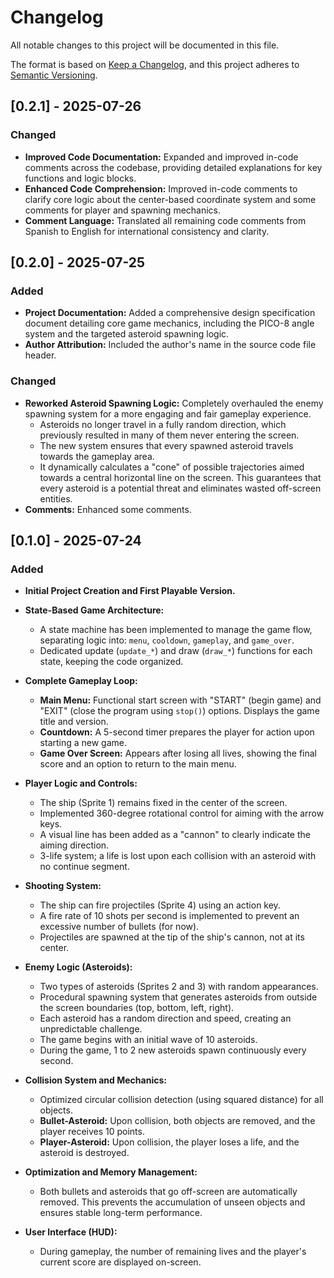# Changelog

All notable changes to this project will be documented in this file.

The format is based on [Keep a Changelog](https://keepachangelog.com/en/1.0.0/),
and this project adheres to [Semantic Versioning](https://semver.org/spec/v2.0.0.html).

## [0.2.1] - 2025-07-26

### Changed

- **Improved Code Documentation:** Expanded and improved in-code comments across the codebase, providing detailed explanations for key functions and logic blocks.
- **Enhanced Code Comprehension:** Improved in-code comments to clarify core logic about the center-based coordinate system and some comments for player and spawning mechanics.
- **Comment Language:** Translated all remaining code comments from Spanish to English for international consistency and clarity.

## [0.2.0] - 2025-07-25

### Added

- **Project Documentation:** Added a comprehensive design specification document detailing core game mechanics, including the PICO-8 angle system and the targeted asteroid spawning logic.
- **Author Attribution:** Included the author's name in the source code file header.

### Changed

- **Reworked Asteroid Spawning Logic:** Completely overhauled the enemy spawning system for a more engaging and fair gameplay experience.
    - Asteroids no longer travel in a fully random direction, which previously resulted in many of them never entering the screen.
    - The new system ensures that every spawned asteroid travels towards the gameplay area.
    - It dynamically calculates a "cone" of possible trajectories aimed towards a central horizontal line on the screen. This guarantees that every asteroid is a potential threat and eliminates wasted off-screen entities.
- **Comments:** Enhanced some comments.

## [0.1.0] - 2025-07-24

### Added

- **Initial Project Creation and First Playable Version.**

- **State-Based Game Architecture:**
    - A state machine has been implemented to manage the game flow, separating logic into: `menu`, `cooldown`, `gameplay`, and `game_over`.
    - Dedicated update (`update_*`) and draw (`draw_*`) functions for each state, keeping the code organized.

- **Complete Gameplay Loop:**
    - **Main Menu:** Functional start screen with "START" (begin game) and "EXIT" (close the program using `stop()`) options. Displays the game title and version.
    - **Countdown:** A 5-second timer prepares the player for action upon starting a new game.
    - **Game Over Screen:** Appears after losing all lives, showing the final score and an option to return to the main menu.

- **Player Logic and Controls:**
    - The ship (Sprite 1) remains fixed in the center of the screen.
    - Implemented 360-degree rotational control for aiming with the arrow keys.
    - A visual line has been added as a "cannon" to clearly indicate the aiming direction.
    - 3-life system; a life is lost upon each collision with an asteroid with no continue segment.

- **Shooting System:**
    - The ship can fire projectiles (Sprite 4) using an action key.
    - A fire rate of 10 shots per second is implemented to prevent an excessive number of bullets (for now).
    - Projectiles are spawned at the tip of the ship's cannon, not at its center.

- **Enemy Logic (Asteroids):**
    - Two types of asteroids (Sprites 2 and 3) with random appearances.
    - Procedural spawning system that generates asteroids from outside the screen boundaries (top, bottom, left, right).
    - Each asteroid has a random direction and speed, creating an unpredictable challenge.
    - The game begins with an initial wave of 10 asteroids.
    - During the game, 1 to 2 new asteroids spawn continuously every second.

- **Collision System and Mechanics:**
    - Optimized circular collision detection (using squared distance) for all objects.
    - **Bullet-Asteroid:** Upon collision, both objects are removed, and the player receives 10 points.
    - **Player-Asteroid:** Upon collision, the player loses a life, and the asteroid is destroyed.

- **Optimization and Memory Management:**
    - Both bullets and asteroids that go off-screen are automatically removed. This prevents the accumulation of unseen objects and ensures stable long-term performance.

- **User Interface (HUD):**
    - During gameplay, the number of remaining lives and the player's current score are displayed on-screen.